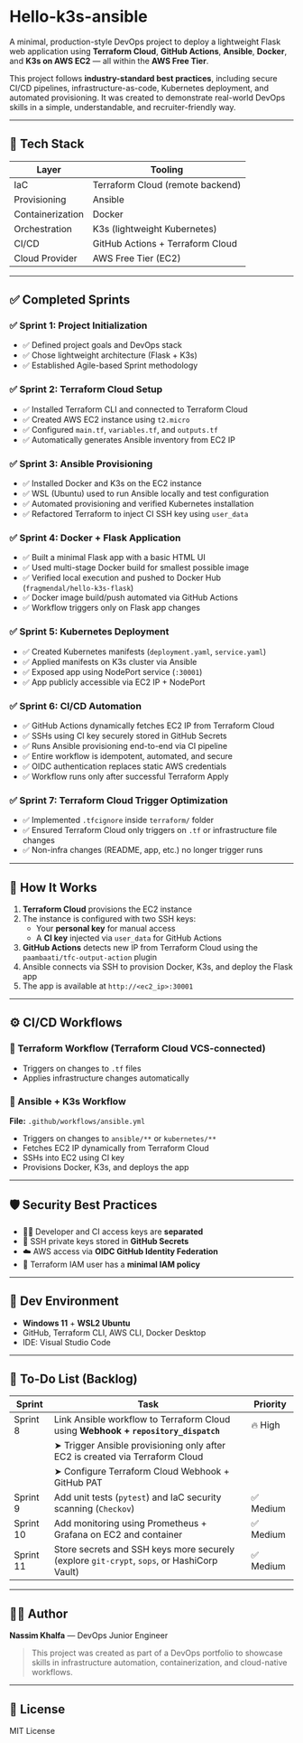 # Hello-k3s-ansible

A minimal, production-style DevOps project to deploy a lightweight Flask web application using **Terraform Cloud**, **GitHub Actions**, **Ansible**, **Docker**, and **K3s on AWS EC2** — all within the **AWS Free Tier**.

This project follows **industry-standard best practices**, including secure CI/CD pipelines, infrastructure-as-code, Kubernetes deployment, and automated provisioning. It was created to demonstrate real-world DevOps skills in a simple, understandable, and recruiter-friendly way.

---

## 🚀 Tech Stack

| Layer            | Tooling                         |
|------------------|----------------------------------|
| IaC              | Terraform Cloud (remote backend) |
| Provisioning     | Ansible                         |
| Containerization | Docker                          |
| Orchestration    | K3s (lightweight Kubernetes)     |
| CI/CD            | GitHub Actions + Terraform Cloud |
| Cloud Provider   | AWS Free Tier (EC2)              |

---

## ✅ Completed Sprints

### ✅ Sprint 1: Project Initialization
- ✅ Defined project goals and DevOps stack
- ✅ Chose lightweight architecture (Flask + K3s)
- ✅ Established Agile-based Sprint methodology

### ✅ Sprint 2: Terraform Cloud Setup
- ✅ Installed Terraform CLI and connected to Terraform Cloud
- ✅ Created AWS EC2 instance using `t2.micro`
- ✅ Configured `main.tf`, `variables.tf`, and `outputs.tf`
- ✅ Automatically generates Ansible inventory from EC2 IP

### ✅ Sprint 3: Ansible Provisioning
- ✅ Installed Docker and K3s on the EC2 instance
- ✅ WSL (Ubuntu) used to run Ansible locally and test configuration
- ✅ Automated provisioning and verified Kubernetes installation
- ✅ Refactored Terraform to inject CI SSH key using `user_data`

### ✅ Sprint 4: Docker + Flask Application
- ✅ Built a minimal Flask app with a basic HTML UI
- ✅ Used multi-stage Docker build for smallest possible image
- ✅ Verified local execution and pushed to Docker Hub (`fragmendal/hello-k3s-flask`)
- ✅ Docker image build/push automated via GitHub Actions
- ✅ Workflow triggers only on Flask app changes

### ✅ Sprint 5: Kubernetes Deployment
- ✅ Created Kubernetes manifests (`deployment.yaml`, `service.yaml`)
- ✅ Applied manifests on K3s cluster via Ansible
- ✅ Exposed app using NodePort service (`:30001`)
- ✅ App publicly accessible via EC2 IP + NodePort

### ✅ Sprint 6: CI/CD Automation
- ✅ GitHub Actions dynamically fetches EC2 IP from Terraform Cloud
- ✅ SSHs using CI key securely stored in GitHub Secrets
- ✅ Runs Ansible provisioning end-to-end via CI pipeline
- ✅ Entire workflow is idempotent, automated, and secure
- ✅ OIDC authentication replaces static AWS credentials
- ✅ Workflow runs only after successful Terraform Apply

### ✅ Sprint 7: Terraform Cloud Trigger Optimization
- ✅ Implemented `.tfcignore` inside `terraform/` folder
- ✅ Ensured Terraform Cloud only triggers on `.tf` or infrastructure file changes
- ✅ Non-infra changes (README, app, etc.) no longer trigger runs

---

## 🧪 How It Works

1. **Terraform Cloud** provisions the EC2 instance
2. The instance is configured with two SSH keys:
   - Your **personal key** for manual access
   - A **CI key** injected via `user_data` for GitHub Actions
3. **GitHub Actions** detects new IP from Terraform Cloud using the `paambaati/tfc-output-action` plugin
4. Ansible connects via SSH to provision Docker, K3s, and deploy the Flask app
5. The app is available at `http://<ec2_ip>:30001`

---

## ⚙️ CI/CD Workflows

### 🔧 Terraform Workflow (Terraform Cloud VCS-connected)
- Triggers on changes to `.tf` files
- Applies infrastructure changes automatically

### 🤖 Ansible + K3s Workflow
**File:** `.github/workflows/ansible.yml`
- Triggers on changes to `ansible/**` or `kubernetes/**`
- Fetches EC2 IP dynamically from Terraform Cloud
- SSHs into EC2 using CI key
- Provisions Docker, K3s, and deploys the app

---

## 🛡️ Security Best Practices
- 🧑‍💻 Developer and CI access keys are **separated**
- 🔐 SSH private keys stored in **GitHub Secrets**
- ☁️ AWS access via **OIDC GitHub Identity Federation**
- 🧱 Terraform IAM user has a **minimal IAM policy**

---

## 🧰 Dev Environment
- **Windows 11** + **WSL2 Ubuntu**
- GitHub, Terraform CLI, AWS CLI, Docker Desktop
- IDE: Visual Studio Code

---

## 📝 To-Do List (Backlog)

| Sprint     | Task                                                                                      | Priority |
|------------|---------------------------------------------------------------------------------------------|----------|
| Sprint 8   | Link Ansible workflow to Terraform Cloud using **Webhook + `repository_dispatch`**       | 🔥 High  |
|            | ➤ Trigger Ansible provisioning only after EC2 is created via Terraform Cloud              |          |
|            | ➤ Configure Terraform Cloud Webhook + GitHub PAT                                           |          |
| Sprint 9   | Add unit tests (`pytest`) and IaC security scanning (`Checkov`)                            | ✅ Medium |
| Sprint 10  | Add monitoring using Prometheus + Grafana on EC2 and container                             | ✅ Medium |
| Sprint 11  | Store secrets and SSH keys more securely (explore `git-crypt`, `sops`, or HashiCorp Vault) | ✅ Medium |

---

## 👨‍💻 Author
**Nassim Khalfa** — DevOps Junior Engineer
> This project was created as part of a DevOps portfolio to showcase skills in infrastructure automation, containerization, and cloud-native workflows.

---

## 📎 License
MIT License

